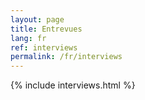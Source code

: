 ```yaml
---
layout: page
title: Entrevues
lang: fr
ref: interviews
permalink: /fr/interviews
---
```


{% include interviews.html %}

